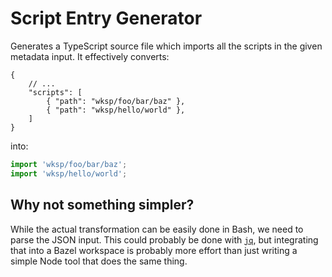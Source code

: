 # Script Entry Generator

Generates a TypeScript source file which imports all the scripts in the given
metadata input. It effectively converts:

```jsonc
{
    // ...
    "scripts": [
        { "path": "wksp/foo/bar/baz" },
        { "path": "wksp/hello/world" },
    ]
}
```

into:

```typescript
import 'wksp/foo/bar/baz';
import 'wksp/hello/world';
```

## Why not something simpler?

While the actual transformation can be easily done in Bash, we need to parse the
JSON input. This could probably be done with
[`jq`](https://stedolan.github.io/jq/), but integrating that into a Bazel
workspace is probably more effort than just writing a simple Node tool that does
the same thing.
